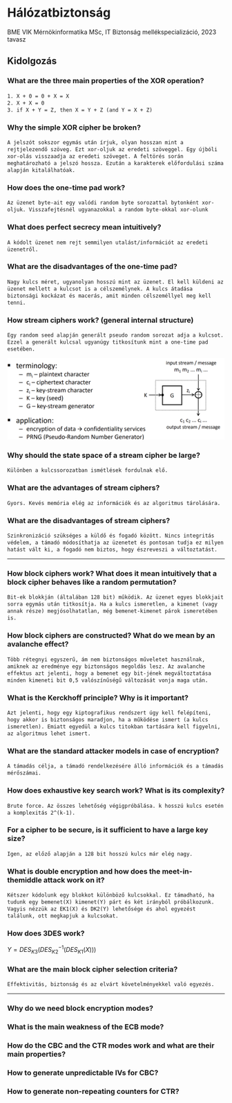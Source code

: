 # Hálózatbiztonság

BME VIK Mérnökinformatika MSc, IT Biztonság mellékspecializáció, 2023 tavasz

## Kidolgozás

### What are the three main properties of the XOR operation?
    1. X + 0 = 0 + X = X
    2. X + X = 0
    3. if X + Y = Z, then X = Y + Z (and Y = X + Z)

### Why the simple XOR cipher be broken?
    A jelszót sokszor egymás után írjuk, olyan hosszan mint a rejtjelezendő szöveg. Ezt xor-oljuk az eredeti szöveggel. Egy újbóli xor-olás visszaadja az eredeti szöveget. A feltörés során meghatározható a jelszó hossza. Ezután a karakterek előfordulási száma alapján kitalálhatóak.

### How does the one-time pad work?
    Az üzenet byte-ait egy valódi random byte sorozattal bytonként xor-oljuk. Visszafejtésnél ugyanazokkal a random byte-okkal xor-olunk

### What does perfect secrecy mean intuitively?
    A kódolt üzenet nem rejt semmilyen utalást/információt az eredeti üzenetről.

### What are the disadvantages of the one-time pad?
    Nagy kulcs méret, ugyanolyan hosszú mint az üzenet. El kell küldeni az üzenet mellett a kulcsot is a célszemélynek. A kulcs átadása biztonsági kockázat és macerás, amit minden célszeméllyel meg kell tenni.

### How stream ciphers work? (general internal structure)
    Egy random seed alapján generált pseudo random sorozat adja a kulcsot. Ezzel a generált kulcsal ugyanúgy titkosítunk mint a one-time pad esetében.
![](img/stream.png)

### Why should the state space of a stream cipher be large?
    Különben a kulcssorozatban ismétlések fordulnak elő.

### What are the advantages of stream ciphers?
    Gyors. Kevés memória elég az információk és az algoritmus tárolására.

### What are the disadvantages of stream ciphers?
    Szinkronizáció szükséges a küldő és fogadó között. Nincs integritás védelem, a támadó módosíthatja az üzenetet és pontosan tudja ez milyen hatást vált ki, a fogadó nem biztos, hogy észreveszi a változtatást.

---

### How block ciphers work? What does it mean intuitively that a block cipher behaves like a random permutation?
    Bit-ek blokkján (általában 128 bit) működik. Az üzenet egyes blokkjait sorra egymás után titkosítja. Ha a kulcs ismeretlen, a kimenet (vagy annak része) megjósolhatatlan, még bemenet-kimenet párok ismeretében is.

### How block ciphers are constructed? What do we mean by an avalanche effect?
    Több rétegnyi egyszerű, ám nem biztonságos műveletet használnak, amiknek az eredménye egy biztonságos megoldás lesz. Az avalanche effektus azt jelenti, hogy a bemenet egy bit-jének megváltoztatása minden kimeneti bit 0,5 valószínűségű változását vonja maga után.

### What is the Kerckhoff principle? Why is it important?
    Azt jelenti, hogy egy kiptografikus rendszert úgy kell felépíteni, hogy akkor is biztonságos maradjon, ha a működése ismert (a kulcs ismeretlen). Emiatt egyedül a kulcs titokban tartására kell figyelni, az algoritmus lehet ismert.

### What are the standard attacker models in case of encryption?
    A támadás célja, a támadó rendelkezésére álló információk és a támadás mérőszámai.

### How does exhaustive key search work? What is its complexity?
    Brute force. Az összes lehetőség végigpróbálása. k hosszú kulcs esetén a komplexitás 2^(k-1).

### For a cipher to be secure, is it sufficient to have a large key size?
    Igen, az előző alapján a 128 bit hosszú kulcs már elég nagy.

### What is double encryption and how does the meet-in-themiddle attack work on it?
    Kétszer kódolunk egy blokkot különböző kulcsokkal. Ez támadható, ha tudunk egy bemenet(X) kimenet(Y) párt és két irányból próbálkozunk. Vagyis nézzük az EK1(X) és DK2(Y) lehetősége és ahol egyezést találunk, ott megkapjuk a kulcsokat.

### How does 3DES work?
$Y = DES_{K3}(DES^{-1}_{K2}(DES_{K1}(X)))$

### What are the main block cipher selection criteria?
    Effektivitás, biztonság és az elvárt követelményekkel való egyezés.

---


### Why do we need block encryption modes?

### What is the main weakness of the ECB mode? 

### How do the CBC and the CTR modes work and what are their main properties?

### How to generate unpredictable IVs for CBC?

### How to generate non-repeating counters for CTR?


